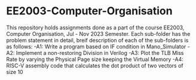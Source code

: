 # EE2003-Computer-Organisation
This repository holds assignments done as a part of the course EE2003, Computer Organisation, Jul - Nov 2023 Semester. Each sub-folder has the problem statement in detail, breif description of each of the sub-folders is as follows:
-A1: Write a program based on IF condition in Mano_Simulator
-A2: Implement a non-restoring Division in Verilog
-A3: Plot the TLB Miss Rate by varying the Physical Page size keeping the Virtual Memory
-A4: RISC-V assembly code that calculates the dot product of two vectors of size 10
